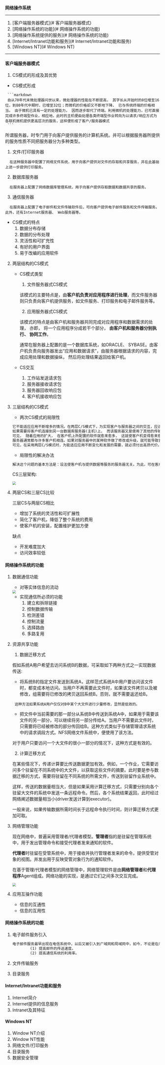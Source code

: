 **网络操作系统**

---

1.  [客户端服务器模式](# 客户端服务器模式)
2.  [网络操作系统的功能](# 网络操作系统的功能)
3.  [网络操作系统提供的服务](# 网络操作系统的功能)
4.  [Internet/Intranet功能和服务](# Internet/Intranet功能和服务)
5.  [Windows NT](# Windows NT)

---

#### 客户端服务器模式

1.  CS模式的形成及其优势

   +  CS模式形成

     ```markdown
     自从70年代末微处理器问世以来，微处理器的性能在不断提高， 其字长从开始时的8位增至16位，到80年代中期时，已增至32位；而微机的价格却又不断地下降， 已与传统终端的价格相当。 由于微机已具有一定的处理能力， 因而逐步取代了终端。利用微机的处理能力，已可直接完成许多终端型作业，相应地，此时的主机便由处理各类终端型作业转向为以请求/响应方式为各联机微机提供更高层次的服务，这样便形成了客户/服务器模式
     ```
   
   所谓服务器，时专门用于向客户提供服务的计算机系统。并可以根据服务器所提供的服务性质不同把服务器分为多种类型。
   
   1.  文件/打印服务器
   
      在这种服务器中配置了网络文件系统，用于向客户提供对文件的存取和共享服务，并在此基础上进一步提供打印服务。
   
   2.  数据库服务器
   
      在服务器上配置了网络数据库管理系统，用于向客户提供存取数据和数据共享的服务。
   
   3.  通信服务器
   
      在服务器上配置了电子邮件和文件传输软件后，可向客户提供电子邮件服务和文件传输服务。此外，还有Internet服务器、 Web服务器等。


   + CS模式的特点
     1.  数据分布存储
     2.  数据的分布处理
     3.  灵活性和可扩充性
     4.  有好的用户界面
     5.  易于改编的应用软件

2. 两层结构的CS模式

   + CS模式类型

     1.  文件服务器式CS模式

        该模式的主要特点是，由**客户机负责对应用程序进行处理**，而文件服务器则只负责向客户机提供服务，如文件服务、打印服务和电子邮件服务等。 

     2.  应用服务器式CS模式

        该模式的特点是由客户机和服务器共同完成对应用程序和数据需求的处理， 亦即，
        将一个应用程序分成若干个部分， **由客户机和服务器分别执行、 协同工作**。 

        通常在服务器上配置的是一个数据库系统，如ORACLE、 SYBASE。由客户机负责向服务器发出“应用和数据请求”，由服务器根据请求的内容，完成应用处理和数据操纵， 然后将处理结果返回给客户机。 

   + CS交互 

     1.  工作站发送请求包
     2.  服务器接收请求包
     3.  服务器回收响应包
     4.  客户机接收响应包

3. 三层结构的CS模式

   +  两次CS模式的局限性

     ```markdown
     它不能适应应用不断增多的情况。在两层C/S模式下，为实现客户与服务器之间的交互，应该在客户机与服务器中都装上特定的传输协议软件(如SPX/IPX).以实现客户机与服务器之间信息的互通性；另外，还需要在客户机与服务器上安装特定的高层(表示层和应用层)网络软件(如NCP)，以实现客户机与服务器之间信息的互用性，即客户机能访问服务器上的文件系统，以实现信息共享。
     如果需要将客户机连接到另一台数据库服务器(主机)上， 而该服务器又是使用了其他的传输协议(如TCP/IP)和数据库系统软件(如SYBASE)， 则此时须在客户机上增配能用于PC机上的TCP/IP软件，方能与服务器进行通信。 再配置SYBASE Client软件，才能访问服务器上的数据库。 
     可见， 随着应用的扩大， 在客户机上所配置的软件就愈来愈多， 这就使客户机变得愈来愈“胖”，形成所谓的“胖客户机”。 
     服务器通常都与许多客户机相连。如果对服务器中的某种软件做了修改或升级，就可能导致客户机上的软件必须重新装配，或者还须随之升级，否则将无法获得服务器软件修改或升级带来的好处，甚至有时还要求硬件也随之升级。
     可见，在采用两层C/S模式时，为能适应应用不断变化和发展的需要，就必须付出高昂代价。 因此，这种C/S模式通常只适用于较小规模的信息系统和网络中。 
     ```

   +  局限性的解决办法

     ```markdown
     解决这个问题的基本方法是：设法使客户机与提供数据等服务的服务器无关。为此，可在客户机与服务器之间， 增设一中间实体，用该实体把客户机与服务器隔开。
     ```

     CS三层架构:

     <img src="E:\截图文件\CS三层架构.png" style="zoom:67%;" />

4. 两层CS和三层CS比较

   三层CS与两层CS相比

   +  增加了系统的灵活性和可扩展性
   +  简化了客户机，降低了整个系统的费用
   +  使客户机的安装，配置维护更加方便

   缺点

   +  开发难度加大
   +  访问效率较低

#### 网络操作系统的功能

1. 数据通信功能

   +  对等实体信息的流动

     <img src="E:\截图文件\对等实体信息流动.png" style="zoom:67%;" />

   + 实现通信所必须的功能
     1.  建立和拆除链接
     2.  控制数据传输
     3.  检测差错
     4.  控制流量
     5.  选择路由
     6.  多路复用

2. 资源共享功能

   1.  数据迁移方式

      假如系统A用户希望去访问系统B的数据，可采取如下两种方式之一实现数据传送:

      +  将系统B的指定文件发送到系统A，这样范式系统A中用户要访问该文件时，都变成本地访问。当用户不再需要此文件时，如果该文件拷贝以及被修改，组需要将已修改的拷贝送回系统B。否则，就不需要返还给B。

        这种方法如果系统A用户仅仅对B中某个大文件进行少量修改，显然是低效的。

      +  把文件中当前需要的那一部分从系统B中传送到系统A中，如果用于需要该文件的另一部分，可以继续将另一部分传给A。当用户不需要此文件时，只需要将已经被修改的部分传回给B。这种方式类似于存储管理请求系统中的请求调段方式。NFS网络文件系统中，便使用了该方法。

      对于用户只要访问一个大文件的很小一部分的情况下，这种方式是有效的。

   2.  计算迁移方式

      在某些情况下，传递计算要比传送数据更加有效。例如，一个作业，它需要访问多个驻留在不同系统中的大文件，以获取这些文件的摘要。此时要是参与数据迁移的方式，需要将驻留在不同系统的所需文件，传送到驻留作业系统中。

      这样，传送的数据量相当大，但是如果采用计算迁移方式，只需要分别向各个驻留大文件的系统中发送一条远程命令。然后，各个系统结果返回，此时经过网络阐述数据量相当小(driver发送计算到executor)。

      一般来说，如果传输数据所需时间长于远程命令执行时间，则计算迁移方式更加可取。

3. 网络管理功能

   现在网络中，普遍采用管理者/代理者模型。**管理者**指的是驻留在管理系统中，用于发出管理命令和接受代理者发来通知的软件。

   **代理者**时驻留在受管系统中，用于接收并执行管理者发来的命令，提供受管对象的视图。并发出用于反映受管对象行为的通知软件。

   在基于管理/代理者模型的网络管理中，网络管理软件是由**网络管理者**和**代理程序**Agent组成。网络功能的实现，是通过它们之间多次交互完成。

   <img src="E:\截图文件\管理者代理者交互.png" style="zoom:67%;" />

4. 应用互操作功能

   +  信息的互通性
   +  信息的互用性

#### 网络操作系统的功能

1. 电子邮件服务引入

   ```markdown
   电子邮件服务最早出现在电信系统中，以后又被引入到广域网和局域网中，如今，不论是在广域网还是局域网环境，电子邮件服务都是使用得最多的一种网络服务之一。 之所以要引入电子邮件服务，是出于以下几种考虑：
           (1) 提高邮件的传送速度。
           (2) 提高通信系统的利用率。  
   ```

2. 文件传输服务

3. 目录服务

#### Internet/Intranet功能和服务

1.  Internet简介
2.  Internet提供的信息服务
3.  Intranet及其特征

#### Windows NT

1.  Window NT介绍
2.  Window NT性能
3.  网络文件/打印服务
4.  目录服务
5.  数据安全管理